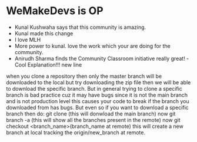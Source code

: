 # WeMakeDevs is OP

- Kunal Kushwaha says that this community is amazing.
- Kunal made this change
- I love MLH
- More power to kunal. love the work which your are doing for the community.
- Anirudh Sharma finds the Community Classroom initiative really great!
-Cool Explanation!!!
new line

when you clone a repository then only the master branch will be downloaded to the local but 
try downloading the zip file then we will be able to download the specific branch.
But in general trying to clone a specific branch is bad practice cuz it may have bugs since it is not the main branch and is not production level
this causes your code to break if the branch you downloaded from has bugs.
But even so if you want to download a specific branch then do:
git clone <url> (this will donwload the main branch)
now git branch -a (this will show all the branches present in the remote)
now git checkout <branch_name>(branch_name at remote) this will create a new branch at local tracking the origin/new_branch at remote.
